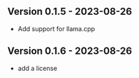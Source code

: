 
## Version 0.1.5 - 2023-08-26
- Add support for llama.cpp

## Version 0.1.6 - 2023-08-26
- add a license
